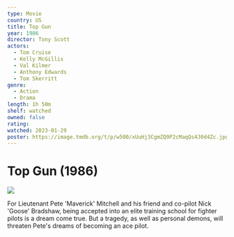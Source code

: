 ```yaml
---
type: Movie
country: US
title: Top Gun
year: 1986
director: Tony Scott
actors:
  - Tom Cruise
  - Kelly McGillis
  - Val Kilmer
  - Anthony Edwards
  - Tom Skerritt
genre:
  - Action
  - Drama
length: 1h 50m
shelf: watched
owned: false
rating:
watched: 2023-01-29
poster: https://image.tmdb.org/t/p/w500/xUuHj3CgmZQ9P2cMaqQs4J0d4Zc.jpg
---
```


# Top Gun (1986)

![](https://image.tmdb.org/t/p/w500/xUuHj3CgmZQ9P2cMaqQs4J0d4Zc.jpg)

For Lieutenant Pete 'Maverick' Mitchell and his friend and co-pilot Nick 'Goose' Bradshaw, being accepted into an elite training school for fighter pilots is a dream come true. But a tragedy, as well as personal demons, will threaten Pete's dreams of becoming an ace pilot.